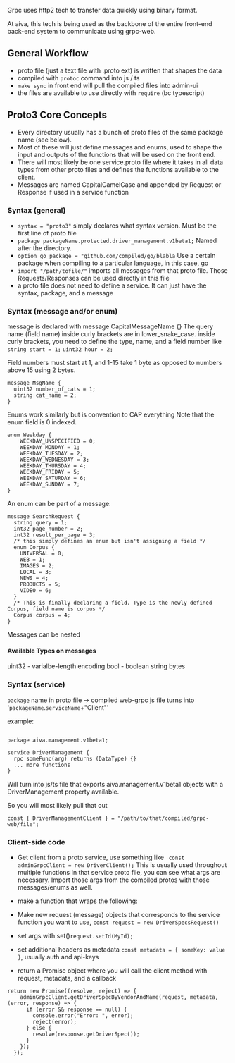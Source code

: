 Grpc uses http2 tech to transfer data quickly using binary format.

At aiva, this tech is being used as the backbone of the entire front-end back-end system to communicate using grpc-web.

## General Workflow

- proto file (just a text file with .proto ext) is written that shapes the data
- compiled with `protoc` command into js / ts
- `make sync` in front end will pull the compiled files into admin-ui
- the files are available to use directly with `require` (bc typescript)

## Proto3 Core Concepts

- Every directory usually has a bunch of proto files of the same package name (see below).
- Most of these will just define messages and enums, used to shape the input and outputs of the functions that will be used on the front end.
- There will most likely be one service.proto file where it takes in all data types from other proto files and defines the functions available to the client.
- Messages are named CapitalCamelCase and appended by Request or Response if used in a service function

### Syntax (general)

- `syntax = "proto3"` simply declares what syntax version. Must be the first line of proto file
- `package packageName.protected.driver_management.v1beta1;` Named after the directory.
- `option go_package = "github.com/compiled/go/blabla` Use a certain package when compiling to a particular language, in this case, go
- `import "/path/tofile/"` imports all messages from that proto file. Those Requests/Responses can be used directly in this file
- a proto file does not need to define a service. It can just have the syntax, package, and a message

### Syntax (message and/or enum)

message is declared with message CapitalMessageName {}
The query name (field name) inside curly brackets are in lower_snake_case.
inside curly brackets, you need to define the type, name, and a field number like
`string start = 1;`
`uint32 hour = 2;`

Field numbers must start at 1, and 1-15 take 1 byte as opposed to numbers above 15 using 2 bytes.

```
message MsgName {
  uint32 number_of_cats = 1;
  string cat_name = 2;
}
```

Enums work similarly but is convention to CAP everything
Note that the enum field is 0 indexed.

```
enum Weekday {
    WEEKDAY_UNSPECIFIED = 0;
    WEEKDAY_MONDAY = 1;
    WEEKDAY_TUESDAY = 2;
    WEEKDAY_WEDNESDAY = 3;
    WEEKDAY_THURSDAY = 4;
    WEEKDAY_FRIDAY = 5;
    WEEKDAY_SATURDAY = 6;
    WEEKDAY_SUNDAY = 7;
}
```

An enum can be part of a message:

```
message SearchRequest {
  string query = 1;
  int32 page_number = 2;
  int32 result_per_page = 3;
  /* this simply defines an enum but isn't assigning a field */
  enum Corpus {
    UNIVERSAL = 0;
    WEB = 1;
    IMAGES = 2;
    LOCAL = 3;
    NEWS = 4;
    PRODUCTS = 5;
    VIDEO = 6;
  }
  /* This is finally declaring a field. Type is the newly defined Corpus, field name is corpus */
  Corpus corpus = 4;
}

```

Messages can be nested

#### Available Types on messages

uint32 - varialbe-length encoding
bool - boolean
string
bytes

### Syntax (service)

`package` name in proto file -> compiled web-grpc js file turns into '`packageName`.`serviceName`+"Client"'

example:

```

package aiva.management.v1beta1;

service DriverManagement {
  rpc someFunc(arg) returns (DataType) {}
  ... more functions
}
```

Will turn into js/ts file that exports aiva.management.v1beta1 objects with a DriverManagement property available.

So you will most likely pull that out

`const { DriverManagementClient } = "/path/to/that/compiled/grpc-web/file";`

### Client-side code

- Get client from a proto service, use something like
  ` const adminGrpcClient = new DriverClient();`
  This is usually used throughout multiple functions
  In that service proto file, you can see what args are necessary. Import those args from the compiled protos with those messages/enums as well.
- make a function that wraps the following:

- Make new request (message) objects that corresponds to the service function you want to use, `const request = new DriverSpecsRequest()`
- set args with set()`request.setId(MyId);`
- set additional headers as metadata `const metadata = { someKey: value }`, usually auth and api-keys
- return a Promise object where you will call the client method with request, metadata, and a callback

```
return new Promise((resolve, reject) => {
    adminGrpcClient.getDriverSpecByVendorAndName(request, metadata, (error, response) => {
      if (error && response == null) {
        console.error("Error: ", error);
        reject(error);
      } else {
        resolve(response.getDriverSpec());
      }
    });
  });
```
